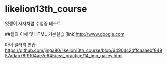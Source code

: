 # likelion13th_course
멋쟁이 사자처럼 수업중 테스트

##웹의 이해 및 HTML 기본실습
 [link]http://www.google.com

마이 갤러리 연습
https://github.com/jinga80/likelion13th_course/blob/6490dc24ffcaaaebf84957adab78f9f04ae7e645/css_practice/14_img_galley.html
